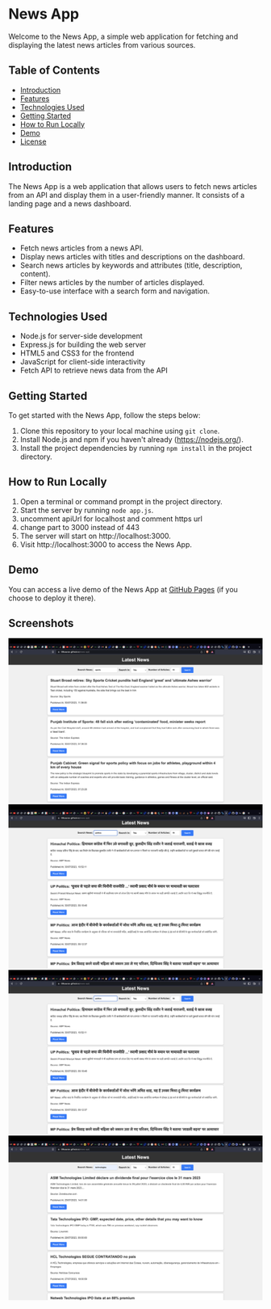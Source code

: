 # News App

Welcome to the News App, a simple web application for fetching and displaying the latest news articles from various sources.

## Table of Contents
- [Introduction](#introduction)
- [Features](#features)
- [Technologies Used](#technologies-used)
- [Getting Started](#getting-started)
- [How to Run Locally](#how-to-run-locally)
- [Demo](#demo)
- [License](#license)

## Introduction
The News App is a web application that allows users to fetch news articles from an API and display them in a user-friendly manner. It consists of a landing page and a news dashboard.

## Features
- Fetch news articles from a news API.
- Display news articles with titles and descriptions on the dashboard.
- Search news articles by keywords and attributes (title, description, content).
- Filter news articles by the number of articles displayed.
- Easy-to-use interface with a search form and navigation.

## Technologies Used
- Node.js for server-side development
- Express.js for building the web server
- HTML5 and CSS3 for the frontend
- JavaScript for client-side interactivity
- Fetch API to retrieve news data from the API

## Getting Started
To get started with the News App, follow the steps below:

1. Clone this repository to your local machine using `git clone`.
2. Install Node.js and npm if you haven't already (https://nodejs.org/).
3. Install the project dependencies by running `npm install` in the project directory.

## How to Run Locally
1. Open a terminal or command prompt in the project directory.
2. Start the server by running `node app.js`.
3. uncomment apiUrl for localhost and comment https url
4. change part to 3000 instead of 443
4. The server will start on http://localhost:3000.
5. Visit http://localhost:3000 to access the News App.

## Demo
You can access a live demo of the News App at [GitHub Pages](https://08saurav.github.io/news-api/) (if you choose to deploy it there).

## Screenshots
![Example Screenshot](./screenshots/1.png)
![Example Screenshot](./screenshots/2.png)
![Example Screenshot](./screenshots/3.png)
![Example Screenshot](./screenshots/4.png)






